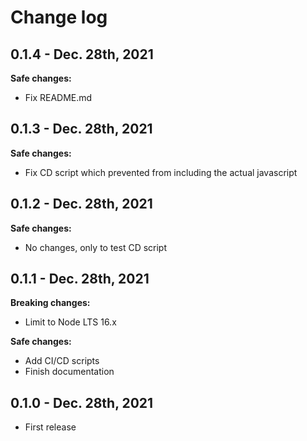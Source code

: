 # Change log

## 0.1.4 - Dec. 28th, 2021

**Safe changes:**

- Fix README.md

## 0.1.3 - Dec. 28th, 2021

**Safe changes:**

- Fix CD script which prevented from including the actual javascript

## 0.1.2 - Dec. 28th, 2021

**Safe changes:**

- No changes, only to test CD script

## 0.1.1 - Dec. 28th, 2021

**Breaking changes:**

- Limit to Node LTS 16.x

**Safe changes:**

- Add CI/CD scripts
- Finish documentation

## 0.1.0 - Dec. 28th, 2021

- First release
